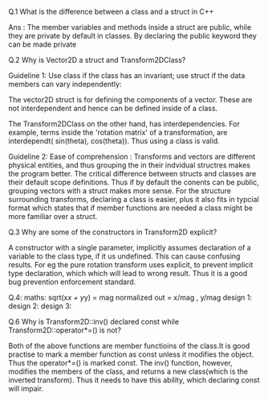 Q.1 What is the difference between a class and a struct in C++

Ans : 
The member variables and methods inside a struct are public, while they are private 
by default in classes. By declaring the public keyword they can be made private

Q.2 Why is Vector2D a struct and Transform2DClass?

Guideline 1:
Use class if the class has an invariant; use struct if the data members can vary independently:

The vector2D struct is for defining the components of a vector. These are not interdependent and hence can be defined
inside of a class.

The Transform2DClass on the other hand, has interdependencies. For example, terms inside the 'rotation matrix' of a 
transformation, are interdependt( sin(theta), cos(theta)). Thus using a class is valid.

Guideline 2: Ease of comprehension : 
Transforms and vectors are different physical entities, and thus grouping the in their indvidual structres makes
the program better. The critical difference between structs and classes are their default scope definitions. Thus if by default the conents can be public, grouping vectors with a struct makes more sense. 
For the structure surrounding transforms, declaring a class is easier, plus it also fits in typcial format which states that if member functions are needed a class might be more familiar over a struct.


Q.3 Why are some of the constructors in Transform2D explicit?

A constructor with a single parameter, implicitly assumes declaration of a variable to the class type, if it us 
undefined. This can cause confusing results. For eg the pure rotation transform uses explicit, to prevent implicit 
type declaration, which which will lead to wrong result. Thus it is a good bug prevention enforcement standard. 

Q.4:
maths: sqrt(x*x + y*y) = mag
normalized out = x/mag , y/mag
design 1:
design 2:
design 3:


Q.6 Why is Transform2D::inv() declared const while Transform2D::operator*=() is not?

Both of the above functions are member functioins of the class.It is good practise to mark a member function as const
unless it modifies the object. Thus the operator*=() is marked const. The inv() function, however, modifies the members of the class, and returns a new class(which is the inverted transform). Thus it needs to have this ability, which declaring const will impair. 